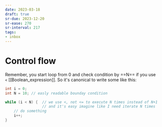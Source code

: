 ```yaml
---
date: 2023-03-18
draft: true
sr-due: 2023-12-20
sr-ease: 270
sr-interval: 217
tags:
- inbox
---
```


# Control flow

Remember, you start loop from 0 and check condition by ==N== if you use `<`
[[Boolean_expression]]. So it's canonical to write some like this:

```c
int i = 0;
int N = 10; // easly readable bounday condition

while (i < N) {  // we use <, not <= to execute N times instead of N+1
                 // and it's easy imagine like I need iterate N times
    // do something
    i++;
}
```